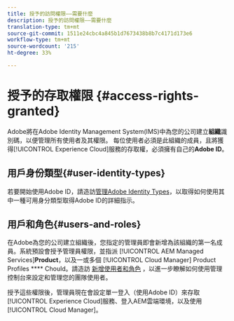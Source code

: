 ```yaml
---
title: 授予的訪問權限——需要什麼
description: 授予的訪問權限——需要什麼
translation-type: tm+mt
source-git-commit: 1511e24cbc4a845b1d7673438b8b7c4171d173e6
workflow-type: tm+mt
source-wordcount: '215'
ht-degree: 33%

---
```



# 授予的存取權限 {#access-rights-granted}

Adobe將在Adobe Identity Management System(IMS)中為您的公司建立&#x200B;**組織**&#x200B;識別碼，以便管理所有使用者及其權限。 每位使用者必須是此組織的成員，且將獲得[!UICONTROL Experience Cloud]服務的存取權，必須擁有自己的&#x200B;**Adobe ID**。

## 用戶身份類型{#user-identity-types}

若要開始使用Adobe ID，請造訪[管理Adobe Identity Types](https://helpx.adobe.com/enterprise/using/identity.html)，以取得如何使用其中一種可用身分類型取得Adobe ID的詳細指示。

## 用戶和角色{#users-and-roles}

在Adobe為您的公司建立組織後，您指定的管理員即會新增為該組織的第一名成員。系統預設會授予管理員權限，並指派 [!UICONTROL AEM Managed Services]**Product**，以及一或多個 [!UICONTROL Cloud Manager] Product Profiles **** Chould。請造訪 [新增使用者和角色](add-users-roles.md) ，以進一步瞭解如何使用管理控制台來設定和管理您的團隊使用者。

授予這些權限後，管理員現在會設定單一登入（使用Adobe ID）來存取[!UICONTROL Experience Cloud]服務、登入AEM雲端環境，以及使用[!UICONTROL  Cloud Manager]。
